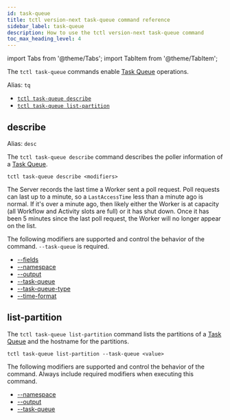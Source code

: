 ```yaml
---
id: task-queue
title: tctl version-next task-queue command reference
sidebar_label: task-queue
description: How to use the tctl version-next task-queue command
toc_max_heading_level: 4
---
```


<!-- THIS FILE IS GENERATED. DO NOT EDIT THIS FILE DIRECTLY -->

import Tabs from '@theme/Tabs';
import TabItem from '@theme/TabItem';

The `tctl task-queue` commands enable [Task Queue](/tasks#task-queue) operations.

Alias: `tq`

- [`tctl task-queue describe`](/tctl-next/task-queue#describe)
- [`tctl task-queue list-partition`](/tctl-next/task-queue#list-partition)

## describe

Alias: `desc`

The `tctl task-queue describe` command describes the poller information of a [Task Queue](/tasks#task-queue).

`tctl task-queue describe <modifiers>`

The Server records the last time a Worker sent a poll request.
Poll requests can last up to a minute, so a `LastAccessTime` less than a minute ago is normal.
If it's over a minute ago, then likely either the Worker is at capacity (all Workflow and Activity slots are full) or it has shut down.
Once it has been 5 minutes since the last poll request, the Worker will no longer appear on the list.

The following modifiers are supported and control the behavior of the command.
`--task-queue` is required.

- [--fields](/tctl-next/modifiers#--fields)
- [--namespace](/tctl-next/modifiers#--namespace)
- [--output](/tctl-next/modifiers#--output)
- [--task-queue](/tctl-next/modifiers#--task-queue)
- [--task-queue-type](/tctl-next/modifiers#--task-queue-type)
- [--time-format](/tctl-next/modifiers#--time-format)

## list-partition

The `tctl task-queue list-partition` command lists the partitions of a [Task Queue](/tasks#task-queue) and the hostname for the partitions.

`tctl task-queue list-partition --task-queue <value>`

The following modifiers are supported and control the behavior of the command.
Always include required modifiers when executing this command.

- [--namespace](/tctl-next/modifiers#--namespace)
- [--output](/tctl-next/modifiers#--output)
- [--task-queue](/tctl-next/modifiers#--task-queue)
